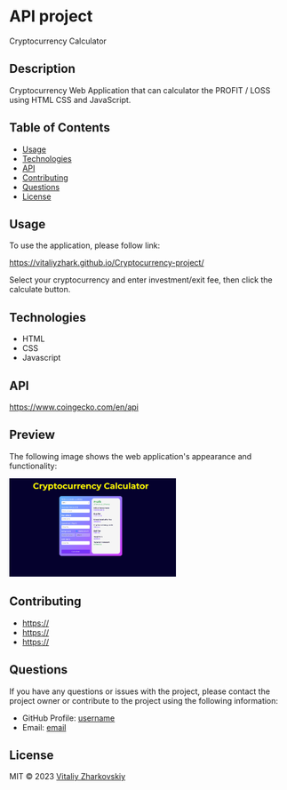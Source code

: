 # API project
Cryptocurrency Calculator

## Description

Cryptocurrency Web Application that can calculator the PROFIT / LOSS using HTML CSS and JavaScript.

## Table of Contents
* [Usage](#usage)
* [Technologies](#technologies)
* [API](#api)
* [Contributing](#contributing)
* [Questions](#questions)
* [License](#lisence)


## Usage
To use the application, please follow link:

https://vitaliyzhark.github.io/Cryptocurrency-project/

Select your cryptocurrency and enter investment/exit fee, then click the calculate button.

## Technologies
<ul>
  <li>HTML</li>
  <li>CSS</li>
  <li>Javascript</li>
</ul>

## API
https://www.coingecko.com/en/api

<h2 id="Preview">Preview</h2>
<p>The following image shows the web application's appearance and functionality:</p>
<img width="300px" height="auto" src="https://raw.githubusercontent.com/VitaliyZhark/Cryptocurrency-project/main/cryptoimg.png">


## Contributing
<ul>
  <li><a href="https://github.com/">https://</a></li>
  <li><a href="https://github.com/">https://</a></li>
  <li><a href="https://github.com/">https://</a></li>
</ul>

## Questions

If you have any questions or issues with the project, please contact the project owner or contribute to the project using the following information:

* GitHub Profile: [username](https://github.com/VitaliyZhark)
* Email: [email](mailto:vitaliy.zhark@gmail.com)

## License
<p> MIT &copy; 2023 <a href="https://github.com/VitaliyZhark/">Vitaliy Zharkovskiy</a></p>